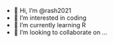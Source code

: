 - 👋 Hi, I’m @rash2021
- 👀 I’m interested in coding
- 🌱 I’m currently learning R
- 💞️ I’m looking to collaborate on ...

<!---
rash2021/rash2021 is a ✨ special ✨ repository because its `README.md` (this file) appears on your GitHub profile.
You can click the Preview link to take a look at your changes.
--->
